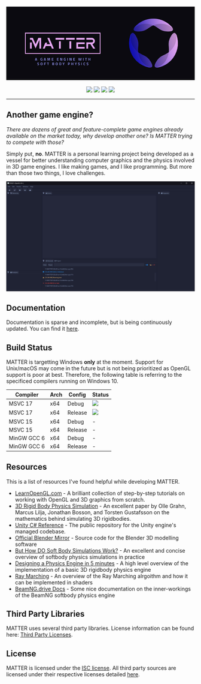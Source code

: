 <p align="center">
    <img src="docs/header.jpg">
</p>
<p align="center">
    <img src="https://img.shields.io/github/license/jakerieger/MATTER?style=for-the-badge"/>
    <img src="https://img.shields.io/github/issues-raw/jakerieger/MATTER?style=for-the-badge"/>
    <img src="https://img.shields.io/github/stars/jakerieger/MATTER?style=for-the-badge"/>
    <img src="https://img.shields.io/github/milestones/closed/jakerieger/MATTER?style=for-the-badge"/>
</p>

<hr>

## Another game engine?

*There are dozens of great and feature-complete game engines already available on the market today, why develop another one? Is MATTER trying to compete with those?*

Simply put, **no**. MATTER is a personal learning project being developed as a vessel for better understanding computer graphics and the physics involved in 3D game engines. I like making games, and I like programming. But more than those two things, I love challenges.

![](docs/screenshot.jpg)

## Documentation

Documentation is sparse and incomplete, but is being continuously updated. You can find it [here](https://jakerieger.github.io/MATTER).

## Build Status

MATTER is targetting Windows **only** at the moment. Support for Unix/macOS may come in the future but is not being prioritized as OpenGL support is poor at best. Therefore, the following table is referring to the specificed compilers running on Windows 10.

|Compiler|Arch|Config|Status|
|--------|----|------|------|
|MSVC 17 |x64 |Debug|![](https://img.shields.io/badge/-passing-brightgreen?style=for-the-badge)|
|MSVC 17 |x64 |Release|![](https://img.shields.io/badge/-passing-brightgreen?style=for-the-badge)|
|MSVC 15 |x64 |Debug| - |
|MSVC 15 |x64 |Release| - |
|MinGW GCC 6|x64 |Debug| - |
|MinGW GCC 6|x64 |Release| - |

## Resources

This is a list of resources I've found helpful while developing MATTER.

- [LearnOpenGL.com](https://learnopengl.com/) - A brilliant collection of step-by-step tutorials on working with OpenGL and 3D graphics from scratch.
- [3D Rigid Body Physics Simulation](https://jonathanbosson.github.io/reports/TNM085_group5.pdf) - An excellent paper by Olle Grahn, Marcus Lilja, Jonathan Bosson, and Torsten Gustafsson on the mathematics behind simulating 3D rigidbodies.
- [Unity C# Reference](https://github.com/Unity-Technologies/UnityCsReference) - The public repository for the Unity engine's managed codebase.
- [Official Blender Mirror](https://github.com/blender/blender) - Source code for the Blender 3D modelling software
- [But How DO Soft Body Simulations Work?](https://www.youtube.com/watch?v=kyQP4t_wOGI) - An excellent and concise overview of softbody physics simulations in practice
- [Designing a Physics Engine in 5 minutes](https://www.youtube.com/watch?v=-_IspRG548E) - A high level overview of the implementation of a basic 3D rigidbody physics engine
- [Ray Marching](https://michaelwalczyk.com/blog-ray-marching.html) - An overview of the Ray Marching alrgoithm and how it can be implemented in shaders
- [BeamNG.drive Docs](https://documentation.beamng.com/) - Some nice documentation on the inner-workings of the BeamNG softbody physics engine

## Third Party Libraries

MATTER uses several third party libraries. License information can be found here: [Third Party Licenses](/EXTERNAL/licenses/).

## License

MATTER is licensed under the [ISC license](LICENSE). All third party sources are licensed under their respective licenses detailed [here](/EXTERNAL/licenses/).